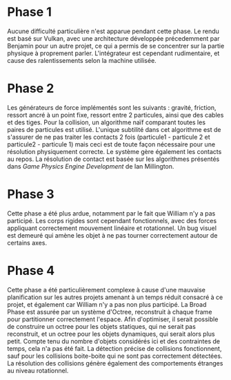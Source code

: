 # Phase 1

Aucune difficulté particulière n'est apparue pendant cette phase. Le rendu est basé sur Vulkan, avec une architecture développée précedemment par Benjamin pour un autre projet, ce qui a permis de se concentrer sur la partie physique à proprement parler.
L'intégrateur est cependant rudimentaire, et cause des ralentissements selon la machine utilisée.

# Phase 2

Les générateurs de force implémentés sont les suivants : gravité, friction, ressort ancré à un point fixe, ressort entre 2 particules, ainsi que des cables et des tiges. Pour la collision, un algorithme naïf comparant toutes les paires de particules est utilisé. L'unique subtilité dans cet algorithme est de s'assurer de ne pas traiter les contacts 2 fois (particule1 - particule 2 et particule2 - particule 1) mais ceci est de toute façon nécessaire pour une résolution physiquement correcte. Le système gère également les contacts au repos. La résolution de contact est basée sur les algorithmes présentés dans *Game Physics Engine Development* de Ian Millington.

# Phase 3

Cette phase a été plus ardue, notamment par le fait que William n'y a pas participé. Les corps rigides sont cependant fonctionnels, avec des forces appliquant correctement mouvement linéaire et rotationnel. Un bug visuel est demeuré qui amène les objet à ne pas tourner correctement autour de certains axes.

# Phase 4

Cette phase a été particulièrement complexe à cause d'une mauvaise planification sur les autres projets amenant à un temps réduit consacré à ce projet, et également car William n'y a pas non plus participé.
La Broad Phase est assurée par un système d'Octree, reconstruit à chaque frame pour partitionner correctement l'espace. Afin d'optimiser, il serait possible de construire un octree pour les objets statiques, qui ne serait pas reconstruit, et un octree pour les objets dynamiques, qui serait alors plus petit. Compte tenu du nombre d'objets considérés ici et des contraintes de temps, cela n'a pas été fait.
La détection précise de collisions fonctionnent, sauf pour les collisions boite-boite qui ne sont pas correctement détectées.
La résolution des collisions génère également des comportements étranges au niveau rotationnel.